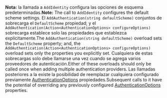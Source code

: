 <span data-ttu-id="5b982-101">**Nota:** la llamada a `AddIdentity` configura las opciones de esquema predeterminadas.</span><span class="sxs-lookup"><span data-stu-id="5b982-101">**Note:** The call to `AddIdentity` configures the default scheme settings.</span></span> <span data-ttu-id="5b982-102">El `AddAuthentication(string defaultScheme)` conjuntos de sobrecarga el `DefaultScheme` propiedad; y el `AddAuthentication(Action<AuthenticationOptions> configureOptions)` sobrecarga establece solo las propiedades que establezca explícitamente.</span><span class="sxs-lookup"><span data-stu-id="5b982-102">The `AddAuthentication(string defaultScheme)` overload sets the `DefaultScheme` property; and, the `AddAuthentication(Action<AuthenticationOptions> configureOptions)` overload sets only the properties you explicitly set.</span></span> <span data-ttu-id="5b982-103">Cualquiera de estas sobrecargas solo debe llamarse una vez cuando se agrega varios proveedores de autenticación.</span><span class="sxs-lookup"><span data-stu-id="5b982-103">Either of these overloads should only be called once when adding multiple authentication providers.</span></span> <span data-ttu-id="5b982-104">Las llamadas posteriores a la existe la posibilidad de reemplazar cualquiera configurado previamente [AuthenticationOptions](/dotnet/api/microsoft.aspnetcore.builder.authenticationoptions) propiedades.</span><span class="sxs-lookup"><span data-stu-id="5b982-104">Subsequent calls to it have the potential of overriding any previously configured [AuthenticationOptions](/dotnet/api/microsoft.aspnetcore.builder.authenticationoptions) properties.</span></span>
